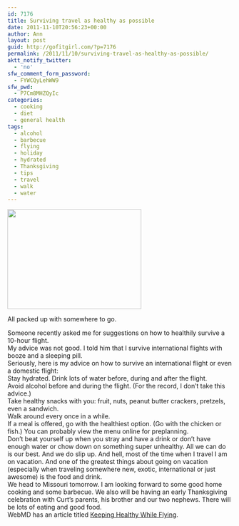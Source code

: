 ```yaml
---
id: 7176
title: Surviving travel as healthy as possible
date: 2011-11-10T20:56:23+00:00
author: Ann
layout: post
guid: http://gofitgirl.com/?p=7176
permalink: /2011/11/10/surviving-travel-as-healthy-as-possible/
aktt_notify_twitter:
  - 'no'
sfw_comment_form_password:
  - FYWCQyLehWW9
sfw_pwd:
  - P7Cm8MHZQyIc
categories:
  - cooking
  - diet
  - general health
tags:
  - alcohol
  - barbecue
  - flying
  - holiday
  - hydrated
  - Thanksgiving
  - tips
  - travel
  - walk
  - water
---
```

<div id="attachment_7199" style="width: 310px" class="wp-caption alignleft">
  <a href="http://gofitgirl.com/blog/wp-content/uploads/2011/11/suitcase.jpg"><img class="size-medium wp-image-7199" title="suitcase" src="http://gofitgirl.com/blog/wp-content/uploads/2011/11/suitcase-300x224.jpg" alt="" width="300" height="224" /></a>
  
  <p class="wp-caption-text">
    All packed up with somewhere to go.
  </p>
</div>

  
Someone recently asked me for suggestions on how to healthily survive a 10-hour flight.  
My advice was not good. I told him that I survive international flights with booze and a sleeping pill.  
Seriously, here is my advice on how to survive an international flight or even a domestic flight:  
Stay hydrated. Drink lots of water before, during and after the flight.  
Avoid alcohol before and during the flight. (For the record, I don&#8217;t take this advice.)  
Take healthy snacks with you: fruit, nuts, peanut butter crackers, pretzels, even a sandwich.  
Walk around every once in a while.  
If a meal is offered, go with the healthiest option. (Go with the chicken or fish.) You can probably view the menu online for preplanning.  
Don&#8217;t beat yourself up when you stray and have a drink or don&#8217;t have enough water or chow down on something super unhealthy. All we can do is our best. And we do slip up. And hell, most of the time when I travel I am on vacation. And one of the greatest things about going on vacation (especially when traveling somewhere new, exotic, international or just awesome) is the food and drink.  
We head to Missouri tomorrow. I am looking forward to some good home cooking and some barbecue. We also will be having an early Thanksgiving celebration with Curt&#8217;s parents, his brother and our two nephews. There will be lots of eating and good food.  
WebMD has an article titled [Keeping Healthy While Flying](http://www.webmd.com/a-to-z-guides/features/keeping-healthy-while-flying).